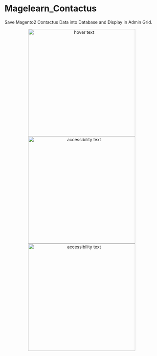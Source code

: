# Magelearn_Contactus
Save Magento2 Contactus Data into Database and Display in Admin Grid.
<p align="center">
  <img src="https://ibb.co/bQ8LTvT" width="350" title="hover text">
  <img src="https://ibb.co/DQG4P7g" width="350" alt="accessibility text">
  <img src="https://ibb.co/kG3K9fX" width="350" alt="accessibility text">
</p>



